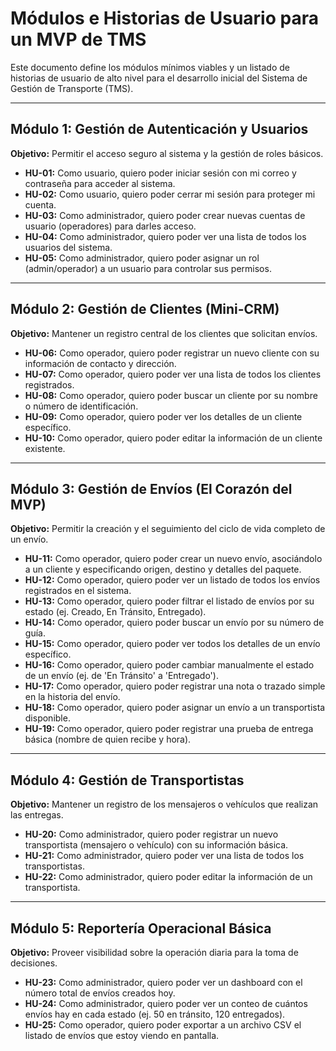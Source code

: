 # Módulos e Historias de Usuario para un MVP de TMS

Este documento define los módulos mínimos viables y un listado de historias de usuario de alto nivel para el desarrollo inicial del Sistema de Gestión de Transporte (TMS).

---

## Módulo 1: Gestión de Autenticación y Usuarios

**Objetivo:** Permitir el acceso seguro al sistema y la gestión de roles básicos.

*   **HU-01:** Como usuario, quiero poder iniciar sesión con mi correo y contraseña para acceder al sistema.
*   **HU-02:** Como usuario, quiero poder cerrar mi sesión para proteger mi cuenta.
*   **HU-03:** Como administrador, quiero poder crear nuevas cuentas de usuario (operadores) para darles acceso.
*   **HU-04:** Como administrador, quiero poder ver una lista de todos los usuarios del sistema.
*   **HU-05:** Como administrador, quiero poder asignar un rol (admin/operador) a un usuario para controlar sus permisos.

---

## Módulo 2: Gestión de Clientes (Mini-CRM)

**Objetivo:** Mantener un registro central de los clientes que solicitan envíos.

*   **HU-06:** Como operador, quiero poder registrar un nuevo cliente con su información de contacto y dirección.
*   **HU-07:** Como operador, quiero poder ver una lista de todos los clientes registrados.
*   **HU-08:** Como operador, quiero poder buscar un cliente por su nombre o número de identificación.
*   **HU-09:** Como operador, quiero poder ver los detalles de un cliente específico.
*   **HU-10:** Como operador, quiero poder editar la información de un cliente existente.

---

## Módulo 3: Gestión de Envíos (El Corazón del MVP)

**Objetivo:** Permitir la creación y el seguimiento del ciclo de vida completo de un envío.

*   **HU-11:** Como operador, quiero poder crear un nuevo envío, asociándolo a un cliente y especificando origen, destino y detalles del paquete.
*   **HU-12:** Como operador, quiero poder ver un listado de todos los envíos registrados en el sistema.
*   **HU-13:** Como operador, quiero poder filtrar el listado de envíos por su estado (ej. Creado, En Tránsito, Entregado).
*   **HU-14:** Como operador, quiero poder buscar un envío por su número de guía.
*   **HU-15:** Como operador, quiero poder ver todos los detalles de un envío específico.
*   **HU-16:** Como operador, quiero poder cambiar manualmente el estado de un envío (ej. de 'En Tránsito' a 'Entregado').
*   **HU-17:** Como operador, quiero poder registrar una nota o trazado simple en la historia del envío.
*   **HU-18:** Como operador, quiero poder asignar un envío a un transportista disponible.
*   **HU-19:** Como operador, quiero poder registrar una prueba de entrega básica (nombre de quien recibe y hora).

---

## Módulo 4: Gestión de Transportistas

**Objetivo:** Mantener un registro de los mensajeros o vehículos que realizan las entregas.

*   **HU-20:** Como administrador, quiero poder registrar un nuevo transportista (mensajero o vehículo) con su información básica.
*   **HU-21:** Como administrador, quiero poder ver una lista de todos los transportistas.
*   **HU-22:** Como administrador, quiero poder editar la información de un transportista.

---

## Módulo 5: Reportería Operacional Básica

**Objetivo:** Proveer visibilidad sobre la operación diaria para la toma de decisiones.

*   **HU-23:** Como administrador, quiero poder ver un dashboard con el número total de envíos creados hoy.
*   **HU-24:** Como administrador, quiero poder ver un conteo de cuántos envíos hay en cada estado (ej. 50 en tránsito, 120 entregados).
*   **HU-25:** Como operador, quiero poder exportar a un archivo CSV el listado de envíos que estoy viendo en pantalla.
